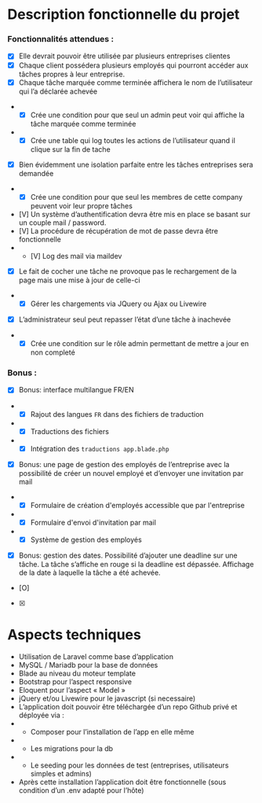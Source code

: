 # Description fonctionnelle du projet
### Fonctionnalités attendues :
- [X] Elle devrait pouvoir être utilisée par plusieurs entreprises clientes
- [X] Chaque client possédera plusieurs employés qui pourront accéder aux tâches propres à leur entreprise.
- [X] Chaque tâche marquée comme terminée affichera le nom de l’utilisateur qui l’a déclarée achevée
- - [X] Crée une condition pour que seul un admin peut voir qui affiche la tâche marquée comme terminée
- - [X] Crée une table qui log toutes les actions de l’utilisateur quand il clique sur la fin de tache
- [X] Bien évidemment une isolation parfaite entre les tâches entreprises sera demandée
- - [X] Crée une condition pour que seul les membres de cette company peuvent voir leur propre tâches
- [V] Un système d’authentification devra être mis en place se basant sur un couple mail / password.
- [V] La procédure de récupération de mot de passe devra être fonctionnelle
- - [V] Log des mail via maildev
- [X] Le fait de cocher une tâche ne provoque pas le rechargement de la page mais une mise à jour de celle-ci
- - [X] Gérer les chargements via JQuery ou Ajax ou Livewire
- [X] L’administrateur seul peut repasser l’état d’une tâche à inachevée
-  - [X] Crée une condition sur le rôle admin permettant de mettre a jour en non completé
### Bonus :
- [X] Bonus: interface multilangue FR/EN
- - [X] Rajout des langues `FR` dans des fichiers de traduction
- - [X] Traductions des fichiers
- - [X] Intégration des `traductions app.blade.php`
- [X] Bonus: une page de gestion des employés de l’entreprise avec la possibilité de créer un nouvel employé et d’envoyer une invitation par mail
- - [X] Formulaire de création d'employés accessible que par l'entreprise
- - [X] Formulaire d'envoi d'invitation par mail
- - [X] Système de gestion des employés
- [X] Bonus: gestion des dates. Possibilité d’ajouter une deadline sur une tâche. La tâche s’affiche en rouge si la deadline est dépassée. Affichage de la date à laquelle la tâche a été achevée.
- [O]
- [x]

# Aspects techniques
- Utilisation de Laravel comme base d’application
- MySQL / Mariadb pour la base de données
- Blade au niveau du moteur template
- Bootstrap pour l’aspect responsive
- Eloquent pour l’aspect « Model »
- jQuery et/ou Livewire pour le javascript (si necessaire)
- L’application doit pouvoir être téléchargée d’un repo Github privé et déployée via :
- - Composer pour l’installation de l’app en elle même
- - Les migrations pour la db
- - Le seeding pour les données de test (entreprises, utilisateurs simples et admins)
- Après cette installation l’application doit être fonctionnelle (sous condition d’un .env adapté pour l’hôte)

